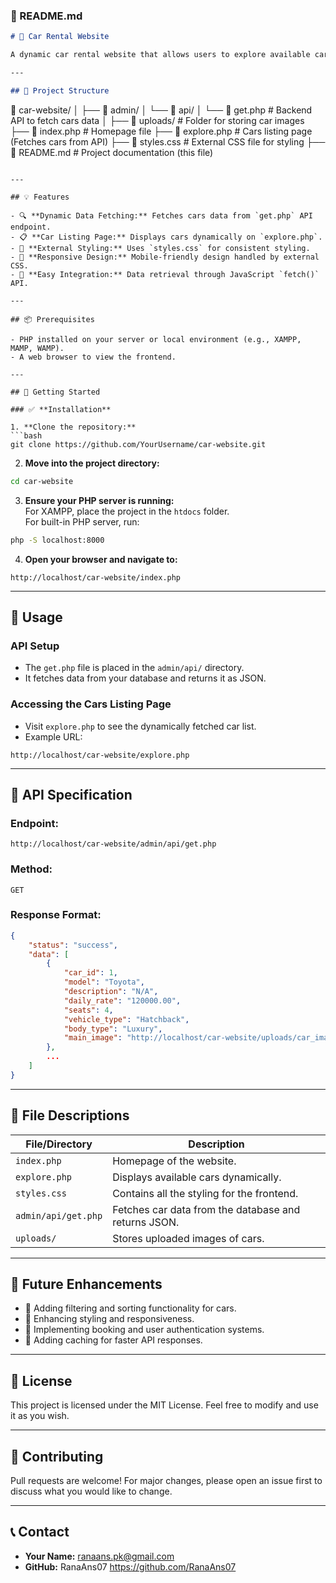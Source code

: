 
### **📌 README.md**

```markdown
# 🚗 Car Rental Website

A dynamic car rental website that allows users to explore available cars from an API endpoint. The website is built using **HTML, CSS, JavaScript, and PHP** with a well-structured backend API.

---

## 📁 Project Structure
```
📂 car-website/
│
├── 📁 admin/
│   └── 📁 api/
│       └── 📄 get.php                # Backend API to fetch cars data
│
├── 📁 uploads/                       # Folder for storing car images
├── 📄 index.php                      # Homepage file
├── 📄 explore.php                    # Cars listing page (Fetches cars from API)
├── 📄 styles.css                     # External CSS file for styling
├── 📄 README.md                      # Project documentation (this file)
```

---

## 💡 Features

- 🔍 **Dynamic Data Fetching:** Fetches cars data from `get.php` API endpoint.
- 📋 **Car Listing Page:** Displays cars dynamically on `explore.php`.
- 💅 **External Styling:** Uses `styles.css` for consistent styling.
- 📱 **Responsive Design:** Mobile-friendly design handled by external CSS.
- 🔗 **Easy Integration:** Data retrieval through JavaScript `fetch()` API.

---

## 📦 Prerequisites

- PHP installed on your server or local environment (e.g., XAMPP, MAMP, WAMP).
- A web browser to view the frontend.

---

## 🚀 Getting Started

### ✅ **Installation**

1. **Clone the repository:**
```bash
git clone https://github.com/YourUsername/car-website.git
```

2. **Move into the project directory:**
```bash
cd car-website
```

3. **Ensure your PHP server is running:**  
   For XAMPP, place the project in the `htdocs` folder.  
   For built-in PHP server, run:
```bash
php -S localhost:8000
```

4. **Open your browser and navigate to:**
```
http://localhost/car-website/index.php
```

---

## 🔧 Usage

### **API Setup**
- The `get.php` file is placed in the `admin/api/` directory.
- It fetches data from your database and returns it as JSON.

### **Accessing the Cars Listing Page**
- Visit `explore.php` to see the dynamically fetched car list.
- Example URL:
```
http://localhost/car-website/explore.php
```

---

## 📄 API Specification

### **Endpoint:** 
```
http://localhost/car-website/admin/api/get.php
```

### **Method:** 
`GET`

### **Response Format:** 
```json
{
    "status": "success",
    "data": [
        {
            "car_id": 1,
            "model": "Toyota",
            "description": "N/A",
            "daily_rate": "120000.00",
            "seats": 4,
            "vehicle_type": "Hatchback",
            "body_type": "Luxury",
            "main_image": "http://localhost/car-website/uploads/car_image.jpeg"
        },
        ...
    ]
}
```

---

## 📁 File Descriptions

| File/Directory | Description |
|----------------|-------------|
| `index.php`     | Homepage of the website. |
| `explore.php`   | Displays available cars dynamically. |
| `styles.css`    | Contains all the styling for the frontend. |
| `admin/api/get.php` | Fetches car data from the database and returns JSON. |
| `uploads/`      | Stores uploaded images of cars. |

---

## 🌟 Future Enhancements

- 🔧 Adding filtering and sorting functionality for cars.
- 🎨 Enhancing styling and responsiveness.
- 🔐 Implementing booking and user authentication systems.
- 💾 Adding caching for faster API responses.

---

## 📜 License

This project is licensed under the MIT License. Feel free to modify and use it as you wish.

---

## 🤝 Contributing

Pull requests are welcome! For major changes, please open an issue first to discuss what you would like to change.

---

## 📞 Contact

- **Your Name:** ranaans.pk@gmail.com
- **GitHub:** RanaAns07 https://github.com/RanaAns07
